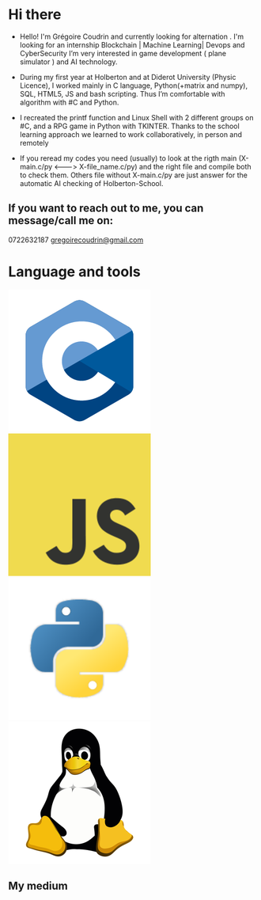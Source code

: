 # Hi there

-   Hello! I'm Grégoire Coudrin and currently looking for alternation . I'm looking for an internship Blockchain | Machine Learning| Devops and CyberSecurity I’m very interested in game development ( plane simulator ) and AI technology.

-   During my first year at Holberton and at Diderot University (Physic Licence), I worked mainly in C language, Python(+matrix and numpy), SQL, HTML5, JS and bash scripting. Thus I’m comfortable with algorithm with #C and Python.

-   I recreated the printf function and Linux Shell with 2 different groups on #C, and a RPG game in Python with TKINTER. Thanks to the school learning approach we learned to work collaboratively, in person and remotely

-   If you reread my codes you need (usually) to look at the rigth main (X-main.c/py <---> X-file_name.c/py) and the right file and compile both to check them. Others file without X-main.c/py are just answer for the automatic AI checking of Holberton-School.

## If you want to reach out to me, you can message/call me on:

0722632187
gregoirecoudrin@gmail.com

# Language and tools 

![](https://raw.githubusercontent.com/github/explore/80688e429a7d4ef2fca1e82350fe8e3517d3494d/topics/c/c.png)
![](https://raw.githubusercontent.com/github/explore/80688e429a7d4ef2fca1e82350fe8e3517d3494d/topics/javascript/javascript.png)
![](https://raw.githubusercontent.com/github/explore/80688e429a7d4ef2fca1e82350fe8e3517d3494d/topics/python/python.png)
![](https://raw.githubusercontent.com/github/explore/80688e429a7d4ef2fca1e82350fe8e3517d3494d/topics/linux/linux.png)
## My medium
<!-- MEDIUM-STORY-LIST:START -->  
<!-- MEDIUM-STORY-LIST:END -->
